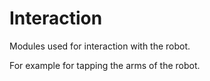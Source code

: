 # Interaction

Modules used for interaction with the robot.

For example for tapping the arms of the robot. 

